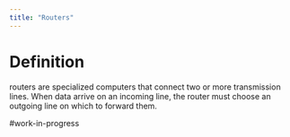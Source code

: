 ```yaml
---
title: "Routers"
---
```

# Definition
routers are specialized computers that connect two or more transmission lines. When data
arrive on an incoming line, the router must choose an outgoing line on which to forward them.

#work-in-progress 